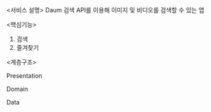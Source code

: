 <서비스 설명>
Daum 검색 API를 이용해 이미지 및 비디오를 검색할 수 있는 앱

<핵심기능>
1. 검색
2. 즐겨찾기



<계층구조>

Presentation

Domain

Data

